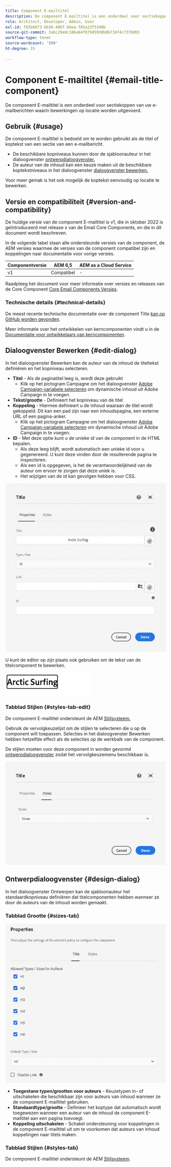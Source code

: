 ```yaml
---
title: Component E-mailtitel
description: De component E-mailtitel is een onderdeel voor sectiekoppen van uw e-mailberichten waarin bewerkingen op locatie worden uitgevoerd.
role: Architect, Developer, Admin, User
exl-id: f65b6973-bb36-406f-bbea-f85a23f5340b
source-git-commit: 3abc29e0c186a84f079d5938b8b716f4c7378d65
workflow-type: tm+mt
source-wordcount: '599'
ht-degree: 1%

---
```



# Component E-mailtitel {#email-title-component}

De component E-mailtitel is een onderdeel voor sectiekoppen van uw e-mailberichten waarin bewerkingen op locatie worden uitgevoerd.

## Gebruik {#usage}

De component E-mailtitel is bedoeld om te worden gebruikt als de titel of koptekst van een sectie van een e-mailbericht.

* De beschikbare kopniveaus kunnen door de sjabloonauteur in het dialoogvenster [ontwerpdialoogvenster.](#design-dialog)
* De auteur van de inhoud kan een keuze maken uit de beschikbare koptekstniveaus in het dialoogvenster [dialoogvenster bewerken.](#edit-dialog)

Voor meer gemak is het ook mogelijk de koptekst eenvoudig op locatie te bewerken.

## Versie en compatibiliteit {#version-and-compatibility}

De huidige versie van de component E-mailtitel is v1, die in oktober 2022 is geïntroduceerd met release x van de Email Core Components, en die in dit document wordt beschreven.

In de volgende tabel staan alle ondersteunde versies van de component, de AEM versies waarmee de versies van de component compatibel zijn en koppelingen naar documentatie voor vorige versies.

| Componentversie | AEM 6,5 | AEM as a Cloud Service |
|---|---|---|
| v1 | Compatibel | - |

Raadpleeg het document voor meer informatie over versies en releases van de Core Component [Core Email Components Versies](/help/versions.md).

### Technische details {#technical-details}

De meest recente technische documentatie over de component Title [kan op GitHub worden gevonden](https://adobe.com/go/aem_cmp_tech_email_title_v1).

Meer informatie over het ontwikkelen van kerncomponenten vindt u in de [Documentatie voor ontwikkelaars van kerncomponenten](/help/developing/overview.md).

## Dialoogvenster Bewerken {#edit-dialog}

In het dialoogvenster Bewerken kan de auteur van de inhoud de titeltekst definiëren en het kopniveau selecteren.

* **Titel** - Als de paginatitel leeg is, wordt deze gebruikt
   * Klik op het pictogram Campagne om het dialoogvenster [Adobe Campaign-variabele selecteren](/help/email/campaign-variables.md) om dynamische inhoud uit Adobe Campaign in te voegen.
* **Tekst/grootte** - Definieert het kopniveau van de titel
* **Koppeling** - Hiermee definieert u de inhoud waaraan de titel wordt gekoppeld. Dit kan een pad zijn naar een inhoudspagina, een externe URL of een pagina-anker.
   * Klik op het pictogram Campagne om het dialoogvenster [Adobe Campaign-variabele selecteren](/help/email/campaign-variables.md) om dynamische inhoud uit Adobe Campaign in te voegen.
* **ID** - Met deze optie kunt u de unieke id van de component in de HTML bepalen.
   * Als deze leeg blijft, wordt automatisch een unieke id voor u gegenereerd. U kunt deze vinden door de resulterende pagina te inspecteren.
   * Als een id is opgegeven, is het de verantwoordelijkheid van de auteur om ervoor te zorgen dat deze uniek is.
   * Het wijzigen van de id kan gevolgen hebben voor CSS.

![Dialoogvenster voor bewerken van component E-mailtitel](/help/email/assets/email-title-edit.png)

U kunt de editor op zijn plaats ook gebruiken om de tekst van de titelcomponent te bewerken.

![Lokaal bewerken van component E-mailtitel](/help/email/assets/email-title-edit-inline.png)

### Tabblad Stijlen {#styles-tab-edit}

De component E-mailtitel ondersteunt de AEM [Stijlsysteem.](/help/get-started/authoring.md#component-styling)

Gebruik de vervolgkeuzelijst om de stijlen te selecteren die u op de component wilt toepassen. Selecties in het dialoogvenster Bewerken hebben hetzelfde effect als de selecties op de werkbalk van de component.

De stijlen moeten voor deze component in worden gevormd [ontwerpdialoogvenster](#design-dialog) zodat het vervolgkeuzemenu beschikbaar is.

![Het tabblad Stijlen van het dialoogvenster Titel-component bewerken](/help/email/assets/email-title-edit-styles.png)

## Ontwerpdialoogvenster {#design-dialog}

In het dialoogvenster Ontwerpen kan de sjabloonauteur het standaardkopniveau definiëren dat titelcomponenten hebben wanneer ze door de auteurs van de inhoud worden gemaakt.

### Tabblad Grootte {#sizes-tab}

![Ontwerpdialoogvenster van component Title](/help/email/assets/email-title-design.png)

* **Toegestane typen/grootten voor auteurs** - Keuzetypen in- of uitschakelen die beschikbaar zijn voor auteurs van inhoud wanneer ze de component E-mailtitel gebruiken.
* **Standaardtype/grootte** - Definieer het koptype dat automatisch wordt toegewezen wanneer een auteur van de inhoud de component E-mailtitel aan een pagina toevoegt.
* **Koppeling uitschakelen** - Schakel ondersteuning voor koppelingen in de component E-mailtitel uit om te voorkomen dat auteurs van inhoud koppelingen naar titels maken.

### Tabblad Stijlen {#styles-tab}

De component E-mailtitel ondersteunt de AEM [Stijlsysteem](/help/get-started/authoring.md#component-styling).
